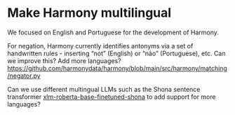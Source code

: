 # Make Harmony multilingual

We focused on English and Portuguese for the development of Harmony.

For negation, Harmony currently identifies antonyms via a set of handwritten rules - inserting “not” (English) or “não” (Portuguese), etc. Can we improve this? Add more languages? https://github.com/harmonydata/harmony/blob/main/src/harmony/matching/negator.py 

Can we use different multingual LLMs such as the Shona sentence transformer [xlm-roberta-base-finetuned-shona](https://huggingface.co/Davlan/xlm-roberta-base-finetuned-shona) to add support for more languages?
